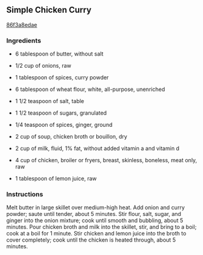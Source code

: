 ## Simple Chicken Curry

[86f3a8edae](http://allrecipes.com/recipe/simple-chicken-curry/)

### Ingredients

 - 6 tablespoon of butter, without salt

 - 1/2 cup of onions, raw

 - 1 tablespoon of spices, curry powder

 - 6 tablespoon of wheat flour, white, all-purpose, unenriched

 - 1 1/2 teaspoon of salt, table

 - 1 1/2 teaspoon of sugars, granulated

 - 1/4 teaspoon of spices, ginger, ground

 - 2 cup of soup, chicken broth or bouillon, dry

 - 2 cup of milk, fluid, 1% fat, without added vitamin a and vitamin d

 - 4 cup of chicken, broiler or fryers, breast, skinless, boneless, meat only, raw

 - 1 tablespoon of lemon juice, raw

### Instructions

Melt butter in large skillet over medium-high heat. Add onion and curry powder; saute until tender, about 5 minutes. Stir flour, salt, sugar, and ginger into the onion mixture; cook until smooth and bubbling, about 5 minutes. Pour chicken broth and milk into the skillet, stir, and bring to a boil; cook at a boil for 1 minute. Stir chicken and lemon juice into the broth to cover completely; cook until the chicken is heated through, about 5 minutes.